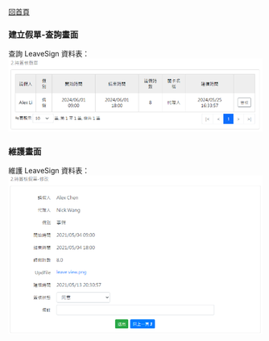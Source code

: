 [回首頁](../../Readme-TW.md)

### 建立假單-查詢畫面
查詢 LeaveSign 資料表：
![查詢畫面](image/leaveSign-read.png)

### 維護畫面
維護 LeaveSign 資料表：
![維護畫面](image/leaveSign-edit.png)
